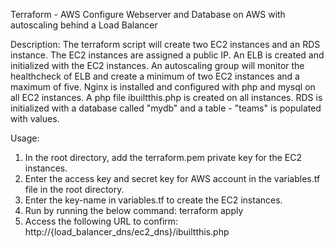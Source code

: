 Terraform - AWS
Configure Webserver and Database on AWS with autoscaling behind a Load Balancer

Description:
The terraform script will create two EC2 instances and an RDS instance. The EC2 instances are assigned a public IP. An ELB is created and initialized with the EC2 instances. An autoscaling group will monitor the healthcheck of ELB and create a minimum of two EC2 instances and a maximum of five.
Nginx is installed and configured with php and mysql on all EC2 instances. A php file ibuiltthis.php is created on all instances. RDS is initialized with a database called "mydb" and a table - "teams" is populated with values.

Usage:
1. In the root directory, add the terraform.pem private key for the EC2 instances.
2. Enter the access key and secret key for AWS account in the variables.tf file in the root directory.
3. Enter the key-name in variables.tf to create the EC2 instances.
4. Run by running the below command:
	terraform apply
5. Access the following URL to confirm:
	http://{load_balancer_dns/ec2_dns}/ibuiltthis.php